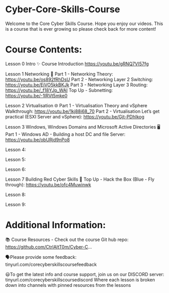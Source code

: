 # Cyber-Core-Skills-Course

Welcome to the Core Cyber Skills Course. Hope you enjoy our videos.
This is a course that is ever growing so please check back for more content!

# Course Contents:

Lesson 0 Intro ✨
Course Introduction https://youtu.be/gRNQ7VI57fg


Lesson 1 Networking 🔀
Part 1 - Networking Theory: https://youtu.be/os892fRhDsU 
Part 2 - Networking Layer 2 Switching: https://youtu.be/EjVO5kkBKJk 
Part 3 - Networking Layer 3 Routing: https://youtu.be/_f18YJp_WAI 
Top Up - Subnetting: https://youtu.be/-1IRVt5mke0 


Lesson 2 Virtualisation 🌐
Part 1 - Virtualisation Theory and vSphere Walkthrough: https://youtu.be/1kj88i68_70
Part 2 - Virtualisation Let’s get practical (ESXI Server and vSphere): https://youtu.be/Gjt-PDhIkog


Lesson 3 Windows, Windows Domains and Microsoft Active Directories 🖥️
Part 1 - Windows AD - Building a host DC and file Server: https://youtu.be/obURjd9nPo8


Lesson 4:


Lesson 5:


Lesson 6:


Lesson 7 Building Red Cyber Skills 📕
Top Up - Hack the Box (Blue - Fly through): https://youtu.be/ofc4Muwinwk


Lesson 8:


Lesson 9:




# Additional Information:

📚 Course Resources - Check out the course Git hub repo: https://github.com/CtrlAltT0m/Cyber-C...

🗣️Please provide some feedback: 
tinyurl.com/corecyberskillscoursefeedback

😃To get the latest info and course support, join us on our DISCORD server: 
tinyurl.com/corecyberskillscoursediscord
Where each lesson is broken down into channels with pinned resources from the lessons

